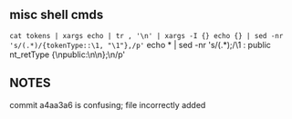 

## misc shell cmds
`cat tokens | xargs echo | tr , '\n' | xargs -I {} echo {} | sed -nr 's/(.*)/{tokenType::\1, "\1"},/p'`
echo * | sed -nr 's/(.*);/\1 : public nt_retType {\npublic:\n\n};\n/p'

## NOTES
commit a4aa3a6 is confusing; file incorrectly added
